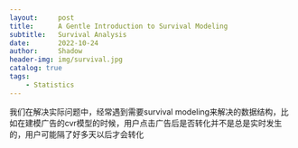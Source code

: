 ```yaml
---
layout:     post
title:      A Gentle Introduction to Survival Modeling
subtitle:   Survival Analysis
date:       2022-10-24
author:     Shadow
header-img: img/survival.jpg
catalog: true
tags:
    - Statistics
---
```


我们在解决实际问题中，经常遇到需要survival modeling来解决的数据结构，比如在建模广告的cvr模型的时候，用户点击广告后是否转化并不是总是实时发生的，用户可能隔了好多天以后才会转化